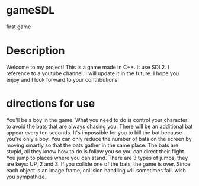 # gameSDL
first game
# Description
Welcome to my project! This is a game made in C++. It use SDL2. I reference to a youtube channel. I will update it in the future. I hope you enjoy and I look forward to your contributions!
# directions for use
You'll be a boy in the game. What you need to do is control your character to avoid the bats that are always chasing you. There will be an additional bat appear every ten seconds. It's impossible for you to kill the bat because you're only a boy. You can only reduce the number of bats on the screen by moving smartly so that the bats gather in the same place. The bats are stupid, all they know how to do is follow you so you can direct their flight. You jump to places where you can stand. There are 3 types of jumps, they are keys: UP, 2 and 3. If you collide one of the bats, the game is over. Since each object is an image frame, collision handling will sometimes fail. wish you sympathize.
